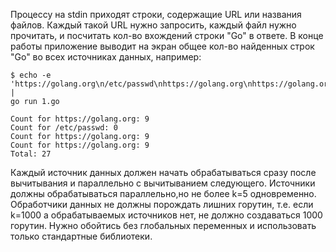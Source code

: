 Процессу на stdin приходят строки, содержащие URL или названия файлов. Каждый такой
URL нужно запросить, каждый файл нужно прочитать, и посчитать кол-во вхождений строки
"Go" в ответе. В конце работы приложение выводит на экран общее кол-во найденных строк
"Go" во всех источниках данных, например:

```
$ echo -e 'https://golang.org\n/etc/passwd\nhttps://golang.org\nhttps://golang.org' |
go run 1.go

Count for https://golang.org: 9
Count for /etc/passwd: 0
Count for https://golang.org: 9
Count for https://golang.org: 9
Total: 27
```

Каждый источник данных должен начать обрабатываться сразу после вычитывания и
параллельно с вычитыванием следующего. Источники должны обрабатываться параллельно,но
не более k=5 одновременно. Обработчики данных не должны порождать лишних горутин, т.е.
если k=1000 а обрабатываемых источников нет, не должно создаваться 1000 горутин. Нужно
обойтись без глобальных переменных и использовать только стандартные библиотеки.